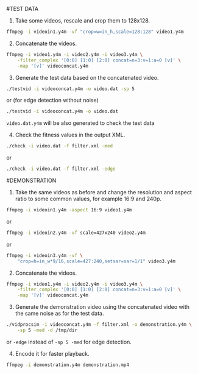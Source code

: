 #TEST DATA

1. Take some videos, rescale and crop them to 128x128.

```sh
ffmpeg -i videoin1.y4m -vf "crop=w=in_h,scale=128:128" video1.y4m
```

2. Concatenate the videos.

```sh
ffmpeg -i video1.y4m -i video2.y4m -i video3.y4m \
    -filter_complex '[0:0] [1:0] [2:0] concat=n=3:v=1:a=0 [v]' \
    -map '[v]' videoconcat.y4m
```

3. Generate the test data based on the concatenated video.

```sh
./testvid -i videoconcat.y4m -o video.dat -sp 5
```

or (for edge detection without noise)

```sh
./testvid -i videoconcat.y4m -o video.dat
```

`video.dat.y4m` will be also generated to check the test data

4. Check the fitness values in the output XML.

```sh
./check -i video.dat -f filter.xml -med
```

or

```sh
./check -i video.dat -f filter.xml -edge
```

#DEMONSTRATION

1. Take the same videos as before and change the resolution and aspect ratio
to some common values, for example 16:9 and 240p.

```sh
ffmpeg -i videoin1.y4m -aspect 16:9 video1.y4m
```
   or
```sh
ffmpeg -i videoin2.y4m -vf scale=427x240 video2.y4m
```
   or
```sh
ffmpeg -i videoin3.y4m -vf \
    "crop=h=in_w*9/16,scale=427:240,setsar=sar=1/1" video3.y4m
```

2. Concatenate the videos.

```sh
ffmpeg -i video1.y4m -i video2.y4m -i video3.y4m \
    -filter_complex '[0:0] [1:0] [2:0] concat=n=3:v=1:a=0 [v]' \
    -map '[v]' videoconcat.y4m
```

3. Generate the demonstration video using the concatenated video with the same
noise as for the test data.

```sh
./vidprocsim -i videoconcat.y4m -f filter.xml -o demonstration.y4m \
    -sp 5 -med -d /tmp/dir
```

or `-edge` instead of `-sp 5 -med` for edge detection.

4. Encode it for faster playback.

```sh
ffmpeg -i demonstration.y4m demonstration.mp4
```
